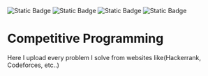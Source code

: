 ![Static Badge](https://img.shields.io/badge/Codechef_problems-0-brightgreen?logo=codechef&logoColor=white)
![Static Badge](https://img.shields.io/badge/Codeforces_problems-0-brightgreen?logo=codeforces&logoColor=white)
![Static Badge](https://img.shields.io/badge/Hackerrank_problems-0-brightgreen?logo=Hackerrank&logoColor=white)
![Static Badge](https://img.shields.io/badge/AtCoder_problems-0-brightgreen?logoColor=white)

# Competitive Programming
Here I upload every problem I solve from websites like(Hackerrank, Codeforces, etc..)

